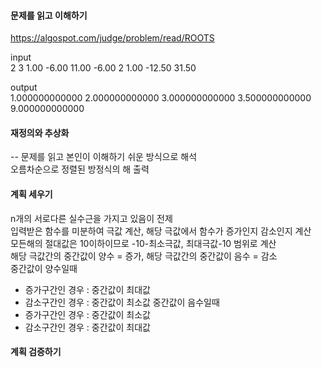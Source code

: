 #### 문제를 읽고 이해하기
https://algospot.com/judge/problem/read/ROOTS

input</br>
2
3
1.00 -6.00 11.00 -6.00
2
1.00 -12.50 31.50


output</br>
1.000000000000 2.000000000000 3.000000000000 
3.500000000000 9.000000000000 
 
#### 재정의와 추상화<br>
-- 문제를 읽고 본인이 이해하기 쉬운 방식으로 해석<br>
오름차순으로 정렬된 방정식의 해 출력

#### 계획 세우기<br>
n개의 서로다른 실수근을 가지고 있음이 전제<br>
입력받은 함수를 미분하여 극값 계산, 해당 극값에서 함수가 증가인지 감소인지 계산<br>
모든해의 절대값은 10이하이므로 -10-최소극값, 최대극값-10 범위로 계산<br>
해당 극값간의 중간값이 양수 = 증가, 해당 극값간의 중간값이 음수 = 감소<br>
중간값이 양수일때
- 증가구간인 경우 : 중간값이 최대값
- 감소구간인 경우 : 중간값이 최소값
중간값이 음수일때
- 증가구간인 경우 : 중간값이 최소값
- 감소구간인 경우 : 중간값이 최대값 

#### 계획 검증하기

